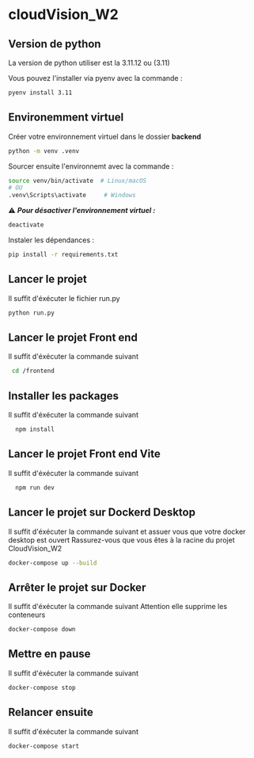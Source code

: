 # cloudVision_W2

## Version de python
La version de python utiliser est la 3.11.12 ou (3.11)

Vous pouvez l'installer via pyenv avec la commande :

```bash
pyenv install 3.11
```

## Environemment virtuel

Créer votre environnement virtuel dans le dossier **backend**

```bash
python -m venv .venv
```
Sourcer ensuite l'environnemt avec la commande :

```bash
source venv/bin/activate  # Linux/macOS
# OU
.venv\Scripts\activate     # Windows
```

⚠️ ***Pour désactiver l'environnement virtuel :***
```bash
deactivate
```

Instaler les dépendances :

```bash
pip install -r requirements.txt

```
## Lancer le projet

Il suffit d'éxécuter le fichier run.py

```bash
python run.py
```
## Lancer le projet Front end

Il suffit d'éxécuter la commande suivant

```bash
 cd /frontend
```
## Installer les packages

Il suffit d'éxécuter la commande suivant

```bash
  npm install
```

## Lancer le projet Front end Vite

Il suffit d'éxécuter la commande suivant

```bash
  npm run dev
```
## Lancer le projet sur Dockerd Desktop

Il suffit d'éxécuter la commande suivant et assuer vous que votre docker desktop est ouvert
Rassurez-vous que vous êtes à la racine du projet CloudVision_W2

```bash
docker-compose up --build
```

## Arrêter le projet sur Docker

Il suffit d'éxécuter la commande suivant Attention elle supprime les conteneurs

```bash
docker-compose down
```
## Mettre en pause 

Il suffit d'éxécuter la commande suivant

```bash
docker-compose stop

```

## Relancer ensuite 

Il suffit d'éxécuter la commande suivant

```bash
docker-compose start

```